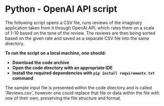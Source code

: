 # Python - OpenAI API script


The following script opens a CSV file, runs reviews of the imaginary application taken from it through OpenAI API, which rates them on a scale of 1-10 based on the tone of the review.
The reviews are then being sorted based on the given rate and saved as a separate CSV file into the same directory. 


<b>To run the script on a local machine, one should:

<ul>
  <li>Download the code archive</li>
  <li>Open the code directory with an appropriate IDE</li>
  <li>Install the required dependencies with <code>pip install requirements.txt</code> command</li>
</ul>
</b>


The sample input file is presented within the code directory and is called 'Reviews.csv', however one could replace that file or data within the file with one of 
their own, preserving the file structure and format.
